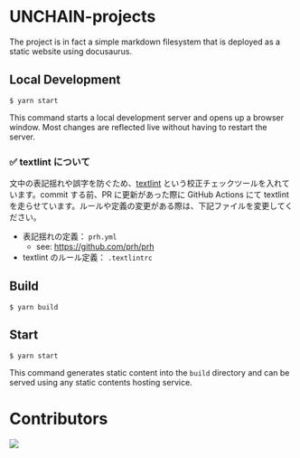 # UNCHAIN-projects

The project is in fact a simple markdown filesystem that is deployed as a static website using docusaurus.

## Local Development

```
$ yarn start
```

This command starts a local development server and opens up a browser window. Most changes are reflected live without having to restart the server.

### ✅ textlint について

文中の表記揺れや誤字を防ぐため、[textlint](https://github.com/textlint/textlint) という校正チェックツールを入れています。commit する前、PR に更新があった際に GitHub Actions にて textlint を走らせています。ルールや定義の変更がある際は、下記ファイルを変更してください。

- 表記揺れの定義： `prh.yml`
  - see: https://github.com/prh/prh
- textlint のルール定義： `.textlintrc`

## Build

```
$ yarn build
```

## Start 

```
$ yarn start
```

This command generates static content into the `build` directory and can be served using any static contents hosting service.

# Contributors

<a href="https://github.com/unchain-dev/UNCHAIN-projects/graphs/contributors">
  <img src="https://contrib.rocks/image?repo=unchain-dev/UNCHAIN-projects" />
</a>
